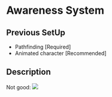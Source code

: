 # Awareness System

## Previous SetUp

- Pathfinding [Required]
- Animated character [Recommended]

## Description

Not good:
![](https://i.imgur.com/qkVIWh5.gif)

```cs

```
